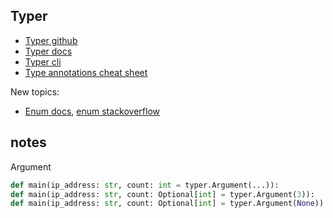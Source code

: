 ## Typer

* [Typer github](https://github.com/tiangolo/typer)
* [Typer docs](https://typer.tiangolo.com/tutorial/)
* [Typer cli](https://typer.tiangolo.com/typer-cli/)
* [Type annotations cheat sheet](https://mypy.readthedocs.io/en/latest/cheat_sheet_py3.html)


New topics:

* [Enum docs](https://docs.python.org/3/library/enum.html), [enum stackoverflow](https://stackoverflow.com/questions/37601644/python-whats-the-enum-type-good-for)


## notes

Argument

```python
def main(ip_address: str, count: int = typer.Argument(...)):
def main(ip_address: str, count: Optional[int] = typer.Argument(3)):
def main(ip_address: str, count: Optional[int] = typer.Argument(None)):
```
